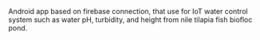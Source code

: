 Android app based on firebase connection, that use for IoT water control system such as water pH, turbidity, and height from nile tilapia fish biofloc pond.
